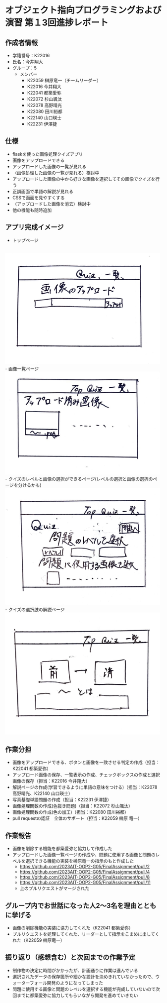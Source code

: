 # オブジェクト指向プログラミングおよび演習 第１3回進捗レポート

## 作成者情報

- 学籍番号：K22016
- 氏名：今井翔大
- グループ：5
  - メンバー
    - K22059 榊原竜一（チームリーダー）
    - K22016 今井翔大
    - K22041 都築愛弥
    - K22072 杉山颯汰
    - K22078 高野晴光
    - K22080 田川裕都
    - K22140 山口瑛士
    - K22231 伊澤捷
## 仕様

- flaskを使った画像処理クイズアプリ
- 画像をアップロードできる
- アップロードした画像の一覧が見れる
- （画像処理した画像の一覧が見れる）検討中
- アップロードした画像の中から好きな画像を選択してその画像でクイズを行う
- 正誤画面で単語の解説が見れる
- CSSで画面を見やすくする
- （アップロードした画像を消去）検討中
- 他の機能も随時追加

## アプリ完成イメージ

- トップページ
<br>
<img src="Images/画像アップロード.jpg" width="500">
- 画像一覧ページ
<br>
<img src="Images/画像一覧.jpg" width="500">
- クイズのレベルと画像の選択ができるページ(レベルの選択と画像の選択のページを分けるかも)
<br>
<img src="Images/問題選択.jpg" width="500">
- クイズの選択肢の解説ページ
<br>
<img src="Images/解説.jpg" width="500">

## 作業分担

- 画像をアップロードできる、ボタンと画像を一致させる判定の作成（担当：K22041 都築愛弥）
- アップロード画像の保存、一覧表示の作成、チェックボックスの作成と選択画像の保存（担当：K22016 今井翔大）
- 解説ページの作成(学習できるように単語の意味をつける)（担当：K22078 高野晴光、K22140 山口瑛士）
- 写真基礎単語問題の作成（担当：K22231 伊澤捷）
- 画像処理関数の作成(色抜き問題)（担当：K22072 杉山颯汰）
- 画像処理関数の作成(色の加工)（担当：K22080 田川裕都）
- pull requestの認証　全体のサポート（担当：K22059 榊原 竜一）


## 作業報告

- 画像を削除する機能を都築愛弥と協力して作成した
- アップロードした画像一覧ページの作成や、問題に使用する画像と問題のレベルを選択できる機能の実装を榊原竜一の指示のもと作成した
  - https://github.com/2023AIT-OOP2-G05/FinalAssignment/pull/2
  - https://github.com/2023AIT-OOP2-G05/FinalAssignment/pull/4
  - https://github.com/2023AIT-OOP2-G05/FinalAssignment/pull/8
  - https://github.com/2023AIT-OOP2-G05/FinalAssignment/pull/11
  - 上のプルリクエストがマージされた

## グループ内でお世話になった人2〜3名を理由とともに挙げる

- 画像の削除機能の実装に協力してくれた（K22041 都築愛弥）
- プルリクエストを処理してくれた、リーダーとして指示をこまめに出してくれた（K22059 榊原竜一）

## 振り返り（感想含む）と次回までの作業予定

- 制作物の決定に時間がかかったが、計画通りに作業は進んでいる
- 選択されたデータの保存箇所や細かな設計を決めきれていなかったので、ウォーターフォール開発のようになってしまった
- 問題に使用する画像と問題のレベルを選択する機能が完成していないので次回までに都築愛弥に協力してもらいながら開発を進めていきたい
